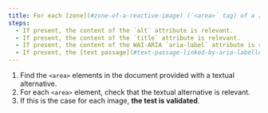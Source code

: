 ```yaml
---
title: For each [zone](#zone-of-a-reactive-image) (`<area>` tag) of a [reactive image](#reactive-image) [carrying information](#image- information-bearer), with a \[textual alternative](#textual-image-alternative), is this alternative relevant (except in special cases)?
steps:
  - If present, the content of the `alt` attribute is relevant.
  - If present, the content of the `title` attribute is relevant.
  - If present, the content of the WAI-ARIA `aria-label` attribute is relevant.
  - If present, the [text passage](#text-passage-linked-by-aria-labelledby-or-aria-describedby) associated via the WAI-ARIA attribute `aria-labelledby` is relevant .
---
```


1. Find the `<area>` elements in the document provided with a textual alternative.
2. For each `<area>` element, check that the textual alternative is relevant.
3. If this is the case for each image, **the test is validated**.
